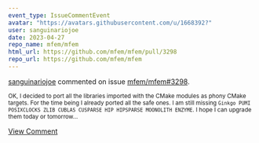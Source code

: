 ```yaml
---
event_type: IssueCommentEvent
avatar: "https://avatars.githubusercontent.com/u/1668392?"
user: sanguinariojoe
date: 2023-04-27
repo_name: mfem/mfem
html_url: https://github.com/mfem/mfem/pull/3298
repo_url: https://github.com/mfem/mfem
---
```


<a href='https://github.com/sanguinariojoe' target='_blank'>sanguinariojoe</a> commented on issue <a href='https://github.com/mfem/mfem/pull/3298' target='_blank'>mfem/mfem#3298</a>.

<small>OK, I decided to port all the libraries imported with the CMake modules as phony CMake targets. For the time being I already ported all the safe ones. I am still missing `Ginkgo PUMI POSIXCLOCKS ZLIB CUBLAS CUSPARSE HIP HIPSPARSE MOONOLITH ENZYME`. I hope I can upgrade them today or tomorrow...</small>

<a href='https://github.com/mfem/mfem/pull/3298' target='_blank'>View Comment</a>